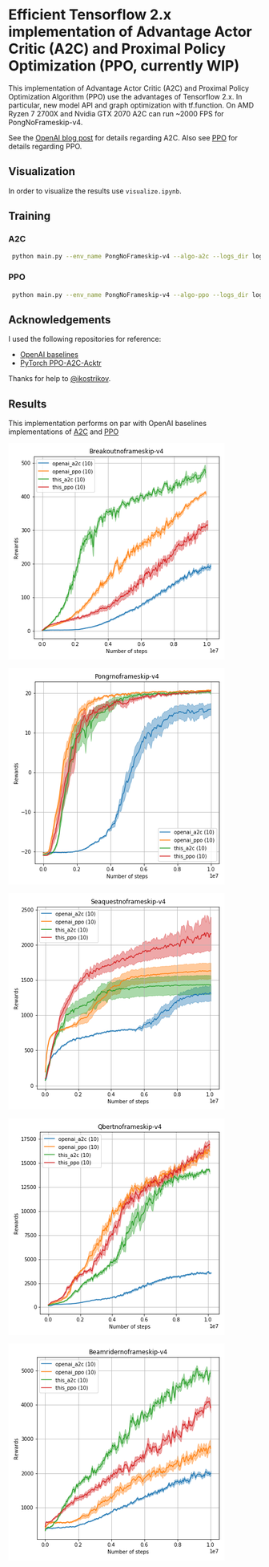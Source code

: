 # Efficient Tensorflow 2.x implementation of Advantage Actor Critic (A2C) and Proximal Policy Optimization (PPO, currently WIP)

This implementation of Advantage Actor Critic (A2C) and Proximal Policy Optimization Algorithm (PPO) use the advantages of Tensorflow 2.x. In particular, new model API and graph optimization with tf.function. On AMD Ryzen 7 2700X and Nvidia GTX 2070 A2C can run ~2000 FPS for PongNoFrameskip-v4.

See the [OpenAI blog post](https://blog.openai.com/baselines-acktr-a2c/) for details regarding A2C.
Also see [PPO](https://arxiv.org/pdf/1707.06347.pdf) for details regarding PPO.   

## Visualization

In order to visualize the results use ```visualize.ipynb```.

## Training
### A2C
```bash
 python main.py --env_name PongNoFrameskip-v4 --algo-a2c --logs_dir logs/pongnoframeskip
```
### PPO
```bash
 python main.py --env_name PongNoFrameskip-v4 --algo-ppo --logs_dir logs/pongnoframeskip
```
## Acknowledgements

I used the following repositories for reference:
* [OpenAI baselines](https://github.com/openai/baselines)
* [PyTorch PPO-A2C-Acktr](https://github.com/ikostrikov/pytorch-a2c-ppo-acktr-gail)


Thanks for help to [@ikostrikov](https://github.com/ikostrikov).

## Results
This implementation performs on par with OpenAI baselines implementations of [A2C](https://github.com/openai/baselines/) and [PPO](https://github.com/openai/baselines/)

![BreakoutNoFrameskip-v4](imgs/breakout.png)

![PongNoFrameskip-v4](imgs/pong.png)

![SeaquestNoFrameskip-v4](imgs/seaquest.png)

![QbertNoFrameskip-v4](imgs/qbert.png)

![beamriderNoFrameskip-v4](imgs/beamrider.png)


